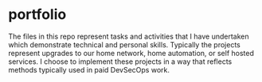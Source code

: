 # portfolio
The files in this repo represent tasks and activities that I have undertaken which demonstrate technical and personal skills.  Typically the projects represent upgrades to our home network, home automation, or self hosted services.  I choose to implement these projects in a way that reflects methods typically used in paid DevSecOps work.
